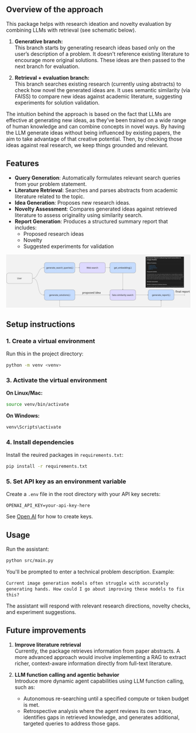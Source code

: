 ## Overview of the approach

This package helps with research ideation and novelty evaluation by combining LLMs with retrieval (see schematic below).

1. **Generative branch:**  
   This branch starts by generating research ideas based only on the user’s description of a problem. It doesn't reference existing literature to encourage more original solutions. These ideas are then passed to the next branch for evaluation.

2. **Retrieval + evaluation branch:**  
   This branch searches existing research (currently using abstracts) to check how novel the generated ideas are. It uses semantic similarity (via FAISS) to compare new ideas against academic literature, suggesting experiments for solution validation.

The intuition behind the approach is based on the fact that LLMs are effective at generating new ideas, as they’ve been trained on a wide range of human knowledge and can combine concepts in novel ways.
By having the LLM generate ideas without being influenced by existing papers, the aim to take advantage of that creative potential. Then, by checking those ideas against real research, we keep things grounded and relevant.

## Features
- **Query Generation**: Automatically formulates relevant search queries from your problem statement.
- **Literature Retrieval**: Searches and parses abstracts from academic literature related to the topic.
- **Idea Generation**: Proposes new research ideas.
- **Novelty Assessment**: Compares generated ideas against retrieved literature to assess originality using similarity search.
- **Report Generation**: Produces a structured summary report that includes:
  - Proposed research ideas
  - Novelty 
  - Suggested experiments for validation

![alt text](solution_diagram.jpg "Title")
## Setup instructions



### 1. Create a virtual environment

Run this in the project directory:
```bash
python -m venv <venv>
```

### 3. Activate the virtual environment

**On Linux/Mac:**
```bash
source venv/bin/activate
```

**On Windows:**
```bash
venv\Scripts\activate
```

### 4. Install dependencies

Install the reuired packages in `requirements.txt`:
```bash
pip install -r requirements.txt
```
### 5. Set API key as an environment variable
Create a `.env` file in the root directory with your API key secrets:
```
OPENAI_API_KEY=your-api-key-here
```
See [Open AI](https://platform.openai.com/api-keys) for how to create keys.

## Usage

Run the assistant:
```bash
python src/main.py
```

You'll be prompted to enter a technical problem description. Example:
```
Current image generation models often struggle with accurately generating hands. How could I go about improving these models to fix this?
```

The assistant will respond with relevant research directions, novelty checks, and experiment suggestions.

## Future improvements
1. **Improve literature retrieval**  
   Currently, the package retrieves information from paper abstracts. A more advanced approach would involve implementing a RAG to extract richer, context-aware information directly from full-text literature.

2. **LLM function calling and agentic behavior**  
   Introduce more dynamic agent capabilities using LLM function calling, such as:
   - Autonomous re-searching until a specified compute or token budget is met.
   - Retrospective analysis where the agent reviews its own trace, identifies gaps in retrieved knowledge, and generates additional, targeted queries to address those gaps.
